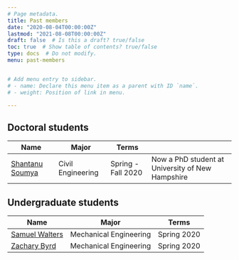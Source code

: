```yaml
---
# Page metadata.
title: Past members
date: "2020-08-04T00:00:00Z"
lastmod: "2021-08-08T00:00:00Z"
draft: false  # Is this a draft? true/false
toc: true  # Show table of contents? true/false
type: docs  # Do not modify.
menu: past-members


# Add menu entry to sidebar.
# - name: Declare this menu item as a parent with ID `name`.
# - weight: Position of link in menu.

---
```


## Doctoral students

|  Name           | Major                          | Terms							| 								 |
| ----------------| ------------------------------ | ------------------------------ | ------------------------------ | 
| [Shantanu Soumya](../author/shantanu-soumya/) | Civil Engineering | Spring - Fall 2020	| Now a PhD student at University of New Hampshire 


## Undergraduate students

|  Name           | Major                          | Terms							| 
| ----------------| ------------------------------ | ------------------------------ | 
| [Samuel Walters](../author/samuel-walters/)  | Mechanical Engineering | Spring 2020       | 
| [Zachary Byrd](../author/zachary-byrd/)      | Mechanical Engineering | Spring 2020       | 


